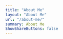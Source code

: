```yaml
---
title: "About Me"
layout: "About Me"
url: "/about-me/"
summary: About Me
ShowShareButtons: false
---
```






